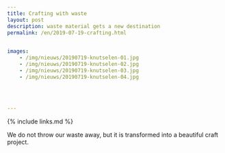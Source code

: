 ```yaml
---
title: Crafting with waste
layout: post
description: waste material gets a new destination
permalink: /en/2019-07-19-crafting.html

    
images: 
    - /img/nieuws/20190719-knutselen-01.jpg
    - /img/nieuws/20190719-knutselen-02.jpg
    - /img/nieuws/20190719-knutselen-03.jpg
    - /img/nieuws/20190719-knutselen-04.jpg

    
    
    
---
```


{% include links.md %}

We do not throw our waste away, but it is transformed into a beautiful craft project.
